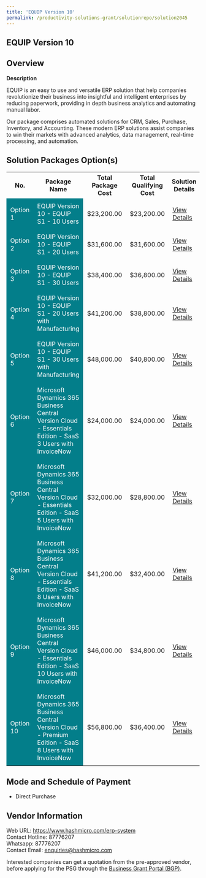 ```yaml
---
title: 'EQUIP Version 10'
permalink: /productivity-solutions-grant/solutionrepo/solution2045
---
```


## EQUIP Version 10

## Overview

**Description**

EQUIP is an easy to use and versatile ERP solution that help companies revolutionize their business into insightful and intelligent enterprises by reducing paperwork, providing in depth business analytics and automating manual labor. 

Our package comprises automated solutions for CRM, Sales, Purchase, Inventory, and Accounting. These modern ERP solutions assist companies to win their markets with advanced analytics, data management, real-time processing, and automation.

## Solution Packages Option(s)

<table>
<tr>
<th><b>No.</b></th>
<th><b>Package Name</b></th>
<th><b>Total Package Cost</b></th>
<th><b>Total Qualifying Cost</b></th>
<th><b>Solution Details</b></th>
</tr>
<tr>
<td style='padding: 10px; background-color: #037E8A; color: #FFFFFF;'>Option 1</td>
<td style='padding: 10px; background-color: #037E8A; color: #FFFFFF;'>EQUIP Version 10 - EQUIP S1 - 10 Users</td>
<td style='padding: 10px;'>$23,200.00</td>
<td style='padding: 10px;'>$23,200.00</td>
<td style='padding: 10px;'><a href='https://www.gobusiness.gov.sg/images/psg/20200831_Desensitised_Annex_3_Part_1.pdf' target='_blank'>View Details</a></td>
</tr>
<tr>
<td style='padding: 10px; background-color: #037E8A; color: #FFFFFF;'>Option 2</td>
<td style='padding: 10px; background-color: #037E8A; color: #FFFFFF;'>EQUIP Version 10 - EQUIP S1 - 20 Users</td>
<td style='padding: 10px;'>$31,600.00</td>
<td style='padding: 10px;'>$31,600.00</td>
<td style='padding: 10px;'><a href='https://www.gobusiness.gov.sg/images/psg/20200831_Desensitised_Annex_3_Part_2.pdf' target='_blank'>View Details</a></td>
</tr>
<tr>
<td style='padding: 10px; background-color: #037E8A; color: #FFFFFF;'>Option 3</td>
<td style='padding: 10px; background-color: #037E8A; color: #FFFFFF;'>EQUIP Version 10 - EQUIP S1 - 30 Users</td>
<td style='padding: 10px;'>$38,400.00</td>
<td style='padding: 10px;'>$36,800.00</td>
<td style='padding: 10px;'><a href='https://www.gobusiness.gov.sg/images/psg/20200831_Desensitised_Annex_3_Part_3.pdf' target='_blank'>View Details</a></td>
</tr>
<tr>
<td style='padding: 10px; background-color: #037E8A; color: #FFFFFF;'>Option 4</td>
<td style='padding: 10px; background-color: #037E8A; color: #FFFFFF;'>EQUIP Version 10 - EQUIP S1 - 20 Users with Manufacturing</td>
<td style='padding: 10px;'>$41,200.00</td>
<td style='padding: 10px;'>$38,800.00</td>
<td style='padding: 10px;'><a href='https://www.gobusiness.gov.sg/images/psg/20200831_Desensitised_Annex_3_Part_4.pdf' target='_blank'>View Details</a></td>
</tr>
<tr>
<td style='padding: 10px; background-color: #037E8A; color: #FFFFFF;'>Option 5</td>
<td style='padding: 10px; background-color: #037E8A; color: #FFFFFF;'>EQUIP Version 10 - EQUIP S1 - 30 Users with Manufacturing</td>
<td style='padding: 10px;'>$48,000.00</td>
<td style='padding: 10px;'>$40,800.00</td>
<td style='padding: 10px;'><a href='https://www.gobusiness.gov.sg/images/psg/20200831_Desensitised_Annex_3_Part_5.pdf' target='_blank'>View Details</a></td>
</tr>
<tr>
<td style='padding: 10px; background-color: #037E8A; color: #FFFFFF;'>Option 6</td>
<td style='padding: 10px; background-color: #037E8A; color: #FFFFFF;'>Microsoft Dynamics 365 Business Central Version Cloud - Essentials Edition - SaaS 3 Users with InvoiceNow</td>
<td style='padding: 10px;'>$24,000.00</td>
<td style='padding: 10px;'>$24,000.00</td>
<td style='padding: 10px;'><a href='https://www.gobusiness.gov.sg/images/psg/Dalstech_MD365_20210464_Desensitised_Annex_3_Part_1.pdf' target='_blank'>View Details</a></td>
</tr>
<tr>
<td style='padding: 10px; background-color: #037E8A; color: #FFFFFF;'>Option 7</td>
<td style='padding: 10px; background-color: #037E8A; color: #FFFFFF;'>Microsoft Dynamics 365 Business Central Version Cloud - Essentials Edition - SaaS 5 Users with InvoiceNow</td>
<td style='padding: 10px;'>$32,000.00</td>
<td style='padding: 10px;'>$28,800.00</td>
<td style='padding: 10px;'><a href='https://www.gobusiness.gov.sg/images/psg/Dalstech_MD365_20210464_Desensitised_Annex_3_Part_2.pdf' target='_blank'>View Details</a></td>
</tr>
<tr>
<td style='padding: 10px; background-color: #037E8A; color: #FFFFFF;'>Option 8</td>
<td style='padding: 10px; background-color: #037E8A; color: #FFFFFF;'>Microsoft Dynamics 365 Business Central Version Cloud - Essentials Edition - SaaS 8 Users with InvoiceNow</td>
<td style='padding: 10px;'>$41,200.00</td>
<td style='padding: 10px;'>$32,400.00</td>
<td style='padding: 10px;'><a href='https://www.gobusiness.gov.sg/images/psg/Dalstech_MD365_20210464_Desensitised_Annex_3_Part_3.pdf' target='_blank'>View Details</a></td>
</tr>
<tr>
<td style='padding: 10px; background-color: #037E8A; color: #FFFFFF;'>Option 9</td>
<td style='padding: 10px; background-color: #037E8A; color: #FFFFFF;'>Microsoft Dynamics 365 Business Central Version Cloud - Essentials Edition - SaaS 10 Users with InvoiceNow</td>
<td style='padding: 10px;'>$46,000.00</td>
<td style='padding: 10px;'>$34,800.00</td>
<td style='padding: 10px;'><a href='https://www.gobusiness.gov.sg/images/psg/Dalstech_MD365_20210464_Desensitised_Annex_3_Part_4.pdf' target='_blank'>View Details</a></td>
</tr>
<tr>
<td style='padding: 10px; background-color: #037E8A; color: #FFFFFF;'>Option 10</td>
<td style='padding: 10px; background-color: #037E8A; color: #FFFFFF;'>Microsoft Dynamics 365 Business Central Version Cloud - Premium Edition - SaaS 8 Users with InvoiceNow</td>
<td style='padding: 10px;'>$56,800.00</td>
<td style='padding: 10px;'>$36,400.00</td>
<td style='padding: 10px;'><a href='https://www.gobusiness.gov.sg/images/psg/Dalstech_MD365_20210464_Desensitised_Annex_3_Part_5.pdf' target='_blank'>View Details</a></td>
</tr>
</table>

## Mode and Schedule of Payment

 - Direct Purchase

## Vendor Information

 Web URL: https://www.hashmicro.com/erp-system <br>Contact Hotline: 87776207<br>Whatsapp: 87776207<br>Contact Email: enquiries@hashmicro.com <br>

Interested companies can get a quotation from the pre-approved vendor, before applying for the PSG through the <a href='https://www.businessgrants.gov.sg/' target='_blank' rel='noopener'>Business Grant Portal (BGP)</a>.

<script src="/jquery/resize-tables.js"></script>
